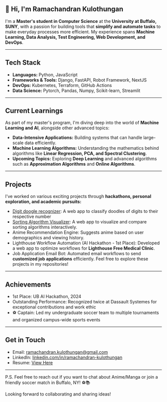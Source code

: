 ## 👋 Hi, I'm Ramachandran Kulothungan

I'm a **Master's student in Computer Science** at the **University at Buffalo, SUNY**, with a passion for building tools that **simplify and automate tasks** to make everyday processes more efficient. My experience spans **Machine Learning, Data Analysis, Test Engineering, Web Development, and DevOps**.

---

## Tech Stack
- **Languages:** Python, JavaScript  
- **Frameworks & Tools:** Django, FastAPI, Robot Framework, NextJS
- **DevOps:** Kubernetes, Terraform, GitHub Actions  
- **Data Science:** Pytorch, Pandas, Numpy, Scikit-learn, Streamlit

---

## Current Learnings
As part of my master's program, I'm diving deep into the world of **Machine Learning and AI**, alongside other advanced topics:

- **Data-Intensive Applications:** Building systems that can handle large-scale data efficiently.  
- **Machine Learning Algorithms:** Understanding the mathematics behind algorithms like **Linear Regression, PCA, and Spectral Clustering**.  
- **Upcoming Topics:** Exploring **Deep Learning** and advanced algorithms such as **Approximation Algorithms** and **Online Algorithms**.  

---

## Projects
I've worked on various exciting projects through **hackathons, personal exploration, and academic pursuits:**
- [Digit doogle recognizer](https://huggingface.co/spaces/ramachandrankulothungan/digit_doodle_recognition): A web app to classify doodles of digits to their respective number
- [Sorting Algorithm Visualizer](https://ramachandrankulothungan.github.io/viewsort/): A web app to visualize and compare sorting algorithms interactively.  
- Anime Recommendation Engine: Suggests anime based on user demographics and viewing history.  
- Lighthouse Workflow Automation (AI Hackathon - 1st Place): Developed a web app to optimize workflows for **Lighthouse Free Medical Clinic**.  
- Job Application Email Bot: Automated email workflows to send **customized job applications** efficiently.
Feel free to explore these projects in my repositories!

---

## Achievements
- 1st Place: UB AI Hackathon, 2024  
- Outstanding Performance: Recognized twice at Dassault Systemes for exceptional contributions and work ethic  
- ⚽ Captain: Led my undergraduate soccer team to multiple tournaments and organized campus-wide sports events  

---

## Get in Touch
- Email: [ramachandran.kulothungan@gmail.com](mailto:ramachandran.kulothungan@gmail.com)  
- LinkedIn: [linkedin.com/in/ramachandran-kulothungan](https://www.linkedin.com/in/ramachandran-kulothungan/)  
- Resume: [View Here](https://drive.google.com/file/d/1EKP-2uxhAvs5Y5AbDAUFYGz4KWLFWJ2x/view?usp=drive_link)  

---

P.S. Feel free to reach out if you want to chat about Anime/Manga or join a friendly soccer match in Buffalo, NY! ⚽📚  

Looking forward to collaborating and sharing ideas!
